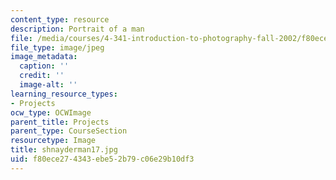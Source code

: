 ```yaml
---
content_type: resource
description: Portrait of a man
file: /media/courses/4-341-introduction-to-photography-fall-2002/f80ece274343ebe52b79c06e29b10df3_shnayderman17.jpg
file_type: image/jpeg
image_metadata:
  caption: ''
  credit: ''
  image-alt: ''
learning_resource_types:
- Projects
ocw_type: OCWImage
parent_title: Projects
parent_type: CourseSection
resourcetype: Image
title: shnayderman17.jpg
uid: f80ece27-4343-ebe5-2b79-c06e29b10df3
---
```

